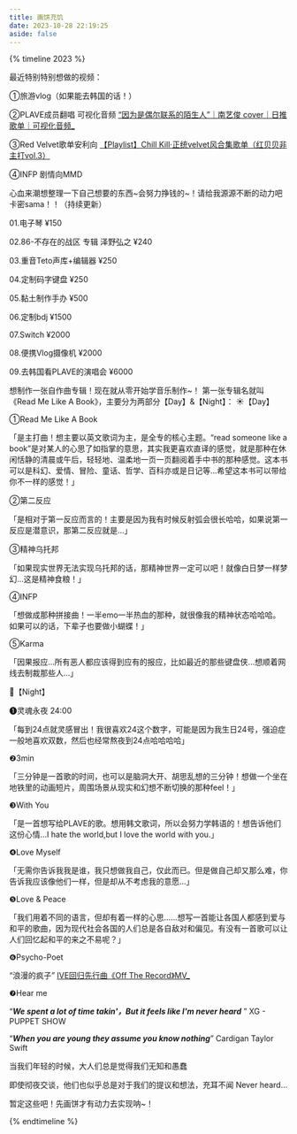 ```yaml
---
title: 画饼充饥
date: 2023-10-28 22:19:25
aside: false
---
```


{% timeline 2023 %}

<!-- timeline 10-23 -->

最近特别特别想做的视频：

①旅游vlog（如果能去韩国的话！）

②PLAVE成员翻唱  可视化音频  [“因为是偶尔联系的陌生人”｜南艺俊 cover｜日推歌单｜可视化音频_](https://www.bilibili.com/video/BV1Dw411X7vD/?spm_id_from=333.1007.top_right_bar_window_custom_collection.content.click&vd_source=683accdf4a366c372d15625bf59c99d7)

③Red Velvet歌单安利向  [【Playlist】Chill Kill·正统velvet风合集歌单（红贝贝非主打vol.3）](https://www.bilibili.com/video/BV1cM411R78P/?spm_id_from=333.1007.top_right_bar_window_history.content.click&vd_source=683accdf4a366c372d15625bf59c99d7)

④INFP 剧情向MMD

<!-- endtimeline -->

<!-- timeline 09-22 -->

心血来潮想整理一下自己想要的东西~会努力挣钱的~！请给我源源不断的动力吧卡密sama！！（持续更新）

01.电子琴    ¥150

02.86-不存在的战区 专辑  泽野弘之   ¥240

03.重音Teto声库+编辑器    ¥250

04.定制码字键盘    ¥250

05.黏土制作手办     ¥500

06.定制bdj    ¥1500

07.Switch    ¥2000

08.便携Vlog摄像机  ¥2000

09.去韩国看PLAVE的演唱会   ¥6000

<!-- endtimeline -->

<!-- timeline 05-17 -->

想制作一张自作曲专辑！现在就从零开始学音乐制作~！
第一张专辑名就叫《Read Me Like A Book》，主要分为两部分【Day】&【Night】：
☀【Day】

①Read Me Like A Book

「是主打曲！想主要以英文歌词为主，是全专的核心主题。“read someone like a book”是对某人的心思了如指掌的意思，其实我更喜欢直译的感觉，就是那种在休闲恬静的清晨或午后，轻轻地、温柔地一页一页翻阅着手中书的那种感觉。这本书可以是科幻、爱情、冒险、童话、哲学、百科亦或是日记等...希望这本书可以带给你不一样的感觉！」

②第二反应

「是相对于第一反应而言的！主要是因为我有时候反射弧会很长哈哈，如果说第一反应是潜意识，那第二反应就是...」

③精神乌托邦

「如果现实世界无法实现乌托邦的话，那精神世界一定可以吧！就像白日梦一样梦幻...这是精神食粮！」

④INFP

「想做成那种拼接曲！一半emo一半热血的那种，就很像我的精神状态哈哈哈。如果可以的话，下辈子也要做小蝴蝶！」

⑤Karma

「因果报应...所有恶人都应该得到应有的报应，比如最近的那些键盘侠...想顺着网线去制裁那些人...」

🌙【Night】

❶灵魂永夜 24:00

「每到24点就灵感冒出！我很喜欢24这个数字，可能是因为我生日24号，强迫症一般地喜欢双数，然后也经常熬夜到24点哈哈哈哈」

❷3min

「三分钟是一首歌的时间，也可以是脑洞大开、胡思乱想的三分钟！想做一个坐在地铁里的动画短片，周围场景从现实和幻想不断切换的那种feel！」

❸With You

「是一首想写给PLAVE的歌。想用韩文歌词，所以会努力学韩语的！想告诉他们这份心情...I hate the world,but I love the world with you.」

❹Love Myself

「无需你告诉我我是谁，我只想做我自己，仅此而已。但是做自己却又那么难，你告诉我应该像他们一样，但是却从不考虑我的意愿...」

❺Love & Peace

「我们用着不同的语言，但却有着一样的心思......想写一首能让各国人都感到爱与和平的歌曲，因为现代社会各国的人们总是各自敌对和偏见。有没有一首歌可以让人们回忆起和平的来之不易呢？」

❻Psycho-Poet

“浪漫的疯子”  [IVE回归先行曲《Off The Record》MV_](https://www.bilibili.com/video/BV1Qu411T7vG/?spm_id_from=333.788.recommend_more_video.-1&vd_source=683accdf4a366c372d15625bf59c99d7)

❼Hear me

“***We spent a lot of time takin'，But it feels like I'm never heard*** ”  XG - PUPPET SHOW

“***When you are young they assume you know nothing***”  Cardigan  Taylor Swift

当我们年轻的时候，大人们总是觉得我们无知和愚蠢

即使彻夜交谈，他们也似乎总是对于我们的提议和想法，充耳不闻 Never heard...



暂定这些吧！先画饼才有动力去实现呐~！

<!-- endtimeline -->

{% endtimeline %}